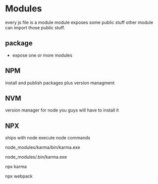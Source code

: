 # Modules

every js file is a module
module exposes some public stuff
other module can import those public stuff.

## package

- expose one or more modules

## NPM

install and publish packages
plus version managment

## NVM 

version manager for node
you guys will have to install it

## NPX

ships with node
execute node commands

node_modules/karma/bin/karma.exe

node_modules/.bin/karma.exe

npx karma

npx webpack
